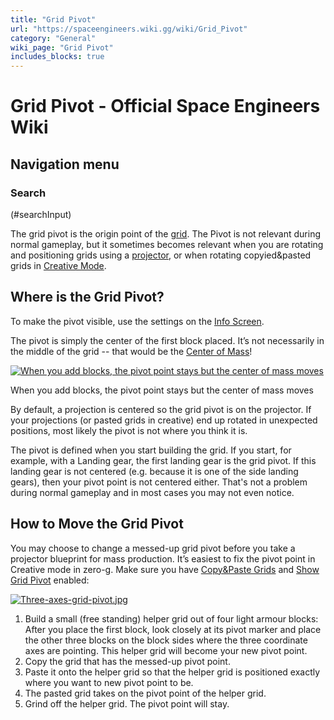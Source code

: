 ```yaml
---
title: "Grid Pivot"
url: "https://spaceengineers.wiki.gg/wiki/Grid_Pivot"
category: "General"
wiki_page: "Grid Pivot"
includes_blocks: true
---
```


# Grid Pivot - Official Space Engineers Wiki

## Navigation menu

### Search

(#searchInput)

The grid pivot is the origin point of the [grid](https://spaceengineers.wiki.gg/wiki/Grid "Grid"). The Pivot is not relevant during normal gameplay, but it sometimes becomes relevant when you are rotating and positioning grids using a [projector](https://spaceengineers.wiki.gg/wiki/Projector "Projector"), or when rotating copyied&pasted grids in [Creative Mode](https://spaceengineers.wiki.gg/wiki/Creative_Mode "Creative Mode").

## Where is the Grid Pivot?

To make the pivot visible, use the settings on the [Info Screen](https://spaceengineers.wiki.gg/wiki/Info_Screen "Info Screen").

The pivot is simply the center of the first block placed. It’s not necessarily in the middle of the grid -- that would be the [Center of Mass](https://spaceengineers.wiki.gg/wiki/Center_of_Mass "Center of Mass")!

[![When you add blocks, the pivot point stays but the center of mass moves](https://spaceengineers.wiki.gg/images/thumb/0/06/Center-of-mass-versus-pivot.png/360px-Center-of-mass-versus-pivot.png?bc0748)](https://spaceengineers.wiki.gg/wiki/File:Center-of-mass-versus-pivot.png)

When you add blocks, the pivot point stays but the center of mass moves

By default, a projection is centered so the grid pivot is on the projector. If your projections (or pasted grids in creative) end up rotated in unexpected positions, most likely the pivot is not where you think it is.

The pivot is defined when you start building the grid. If you start, for example, with a Landing gear, the first landing gear is the grid pivot. If this landing gear is not centered (e.g. because it is one of the side landing gears), then your pivot point is not centered either. That's not a problem during normal gameplay and in most cases you may not even notice.

## How to Move the Grid Pivot

You may choose to change a messed-up grid pivot before you take a projector blueprint for mass production. It’s easiest to fix the pivot point in Creative mode in zero-g. Make sure you have [Copy&Paste Grids](https://spaceengineers.wiki.gg/wiki/World_Settings "World Settings") and [Show Grid Pivot](https://spaceengineers.wiki.gg/wiki/Info_Screen "Info Screen") enabled:

[![Three-axes-grid-pivot.jpg](https://spaceengineers.wiki.gg/images/8/82/Three-axes-grid-pivot.jpg?4ecbf4)](https://spaceengineers.wiki.gg/wiki/File:Three-axes-grid-pivot.jpg)

1.  Build a small (free standing) helper grid out of four light armour blocks:  
    After you place the first block, look closely at its pivot marker and place the other three blocks on the block sides where the three coordinate axes are pointing. This helper grid will become your new pivot point.
2.  Copy the grid that has the messed-up pivot point.
3.  Paste it onto the helper grid so that the helper grid is positioned exactly where you want to new pivot point to be.
4.  The pasted grid takes on the pivot point of the helper grid.
5.  Grind off the helper grid. The pivot point will stay.